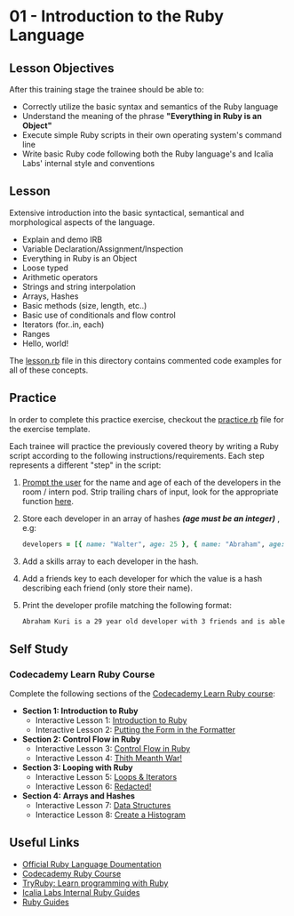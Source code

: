 # 01 - Introduction to the Ruby Language

## Lesson Objectives

After this training stage the trainee should be able to:

+ Correctly utilize the basic syntax and semantics of the Ruby language
+ Understand the meaning of the phrase **"Everything in Ruby is an Object"**
+ Execute simple Ruby scripts in their own operating system's command line
+ Write basic Ruby code following both the Ruby language's and Icalia Labs' internal style and conventions
  
## Lesson

 Extensive introduction into the basic syntactical, semantical and morphological aspects of the language.

+ Explain and demo IRB
+ Variable Declaration/Assignment/Inspection
+ Everything in Ruby is an Object
+ Loose typed
+ Arithmetic operators
+ Strings and string interpolation
+ Arrays, Hashes
+ Basic methods (size, length, etc..)
+ Basic use of conditionals and flow control
+ Iterators (for..in, each)
+ Ranges
+ Hello, world!

The [lesson.rb](lesson.rb) file in this directory contains commented code examples for all of these concepts.

## Practice 

In order to complete this practice exercise, checkout the [practice.rb](/practice.rb) file for the exercise template.

Each trainee will practice the previously covered theory by writing a Ruby script according to the following instructions/requirements. Each step represents a different "step" in the script:

1. [Prompt the user]( http://ruby-doc.org/docs/ruby-doc-bundle/Tutorial/part_02/user_input.html) for the name and age of each of the developers in the room / intern pod. Strip trailing chars of input, look for the appropriate function [here](http://ruby-doc.org/core-2.4.1/String.html).

2. Store each developer in an array of hashes ***(age must be an integer)*** , e.g:

   ```ruby
   developers = [{ name: "Walter", age: 25 }, { name: "Abraham", age: 29 }]
   ```

3. Add a skills array to each developer in the hash.
4. Add a friends key to each developer for which the value is a hash describing each friend (only store their name).
5. Print the developer profile matching the following format:

   ```bash
   Abraham Kuri is a 29 year old developer with 3 friends and is able to cook, do magic, ride a bike.
   ```

## Self Study

### Codecademy Learn Ruby Course

Complete the following sections of the [Codecademy Learn Ruby course](https://www.codecademy.com/courses/learn-ruby):

+ **Section 1: Introduction to Ruby**
	+ Interactive Lesson 1: [Introduction to Ruby](https://www.codecademy.com/courses/learn-ruby/lessons/introduction-to-ruby/exercises/overview--sneak-peek)
	+ Interactive Lesson 2: [Putting the Form in the Formatter](https://www.codecademy.com/courses/learn-ruby/lessons/putting-the-form-in-formatter/exercises/what-youll-be-building?)
+ **Section 2: Control Flow in Ruby**
	+ Interactive Lesson 3: [Control Flow in Ruby](https://www.codecademy.com/courses/learn-ruby/lessons/control-flow-in-ruby/exercises/how-it-works?)
	+ Interactive Lesson 4: [Thith Meanth War!](https://www.codecademy.com/courses/learn-ruby/lessons/thith-meanth-war/exercises/what-youll-be-building-1)
+ **Section 3: Looping with Ruby**
	+ Interactive Lesson 5: [Loops & Iterators](https://www.codecademy.com/courses/learn-ruby/lessons/loops-iterators/exercises/the-while-loop)
	+ Interactive Lesson 6: [Redacted!](https://www.codecademy.com/courses/learn-ruby/lessons/redacted/exercises/what-youll-be-building-2)
+ **Section 4: Arrays and Hashes**
	+ Interactive Lesson 7: [Data Structures](https://www.codecademy.com/courses/learn-ruby/lessons/data-structures/exercises/creating-arrays)
	+ Interactice Lesson 8: [Create a Histogram](https://https://www.codecademy.com/courses/learn-ruby/lessons/create-a-histogram/exercises/what-youll-be-building-3)

## Useful Links

+ [Official Ruby Language Doumentation](https://ruby-doc.org/core-2.6/)
+ [Codecademy Ruby Course](https://www.codecademy.com/courses/learn-ruby)
+ [TryRuby: Learn programming with Ruby](https://ruby.github.io/TryRuby/)
+ [Icalia Labs Internal Ruby Guides](https://github.com/IcaliaLabs/guides/tree/master/stack/ruby)
+ [Ruby Guides](https://www.rubyguides.com/)


